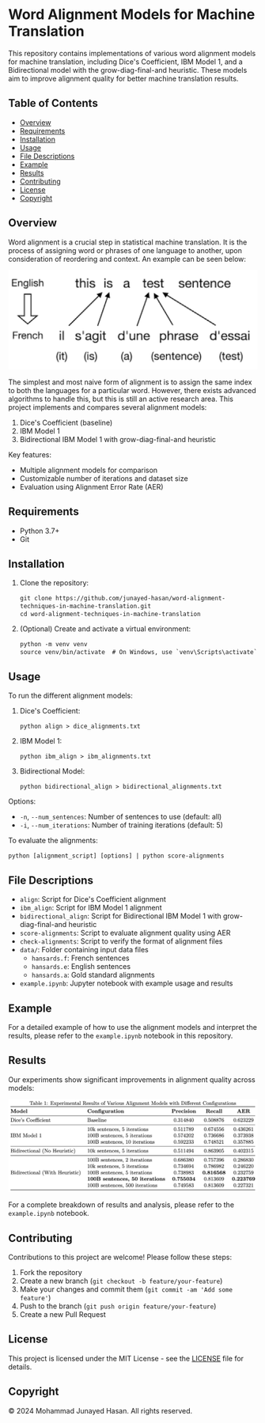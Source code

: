 # Word Alignment Models for Machine Translation

This repository contains implementations of various word alignment models for machine translation, including Dice's Coefficient, IBM Model 1, and a Bidirectional model with the grow-diag-final-and heuristic. These models aim to improve alignment quality for better machine translation results.

## Table of Contents

- [Overview](#overview)
- [Requirements](#requirements)
- [Installation](#installation)
- [Usage](#usage)
- [File Descriptions](#file-descriptions)
- [Example](#example)
- [Results](#results)
- [Contributing](#contributing)
- [License](#license)
- [Copyright](#copyright)

## Overview

Word alignment is a crucial step in statistical machine translation. It is the process of assigning word or phrases of one language to another, upon consideration of reordering and context. An example can be seen below:

![ALignment image](alignment.png)

The simplest and most naive form of alignment is to assign the same index to both the languages for a particular word. However, there exists advanced algorithms to handle this, but this is still an active research area. This project implements and compares several alignment models:

1. Dice's Coefficient (baseline)
2. IBM Model 1
3. Bidirectional IBM Model 1 with grow-diag-final-and heuristic

Key features:
- Multiple alignment models for comparison
- Customizable number of iterations and dataset size
- Evaluation using Alignment Error Rate (AER)

## Requirements

- Python 3.7+
- Git

## Installation

1. Clone the repository:
   ```
   git clone https://github.com/junayed-hasan/word-alignment-techniques-in-machine-translation.git
   cd word-alignment-techniques-in-machine-translation
   ```

2. (Optional) Create and activate a virtual environment:
   ```
   python -m venv venv
   source venv/bin/activate  # On Windows, use `venv\Scripts\activate`
   ```

## Usage

To run the different alignment models:

1. Dice's Coefficient:
   ```
   python align > dice_alignments.txt
   ```

2. IBM Model 1:
   ```
   python ibm_align > ibm_alignments.txt
   ```

3. Bidirectional Model:
   ```
   python bidirectional_align > bidirectional_alignments.txt
   ```

Options:
- `-n`, `--num_sentences`: Number of sentences to use (default: all)
- `-i`, `--num_iterations`: Number of training iterations (default: 5)

To evaluate the alignments:

```
python [alignment_script] [options] | python score-alignments
```

## File Descriptions

- `align`: Script for Dice's Coefficient alignment
- `ibm_align`: Script for IBM Model 1 alignment
- `bidirectional_align`: Script for Bidirectional IBM Model 1 with grow-diag-final-and heuristic
- `score-alignments`: Script to evaluate alignment quality using AER
- `check-alignments`: Script to verify the format of alignment files
- `data/`: Folder containing input data files
  - `hansards.f`: French sentences
  - `hansards.e`: English sentences
  - `hansards.a`: Gold standard alignments
- `example.ipynb`: Jupyter notebook with example usage and results

## Example

For a detailed example of how to use the alignment models and interpret the results, please refer to the `example.ipynb` notebook in this repository.

## Results

Our experiments show significant improvements in alignment quality across models:

![Experimental Results](results.png)

For a complete breakdown of results and analysis, please refer to the `example.ipynb` notebook.

## Contributing

Contributions to this project are welcome! Please follow these steps:

1. Fork the repository
2. Create a new branch (`git checkout -b feature/your-feature`)
3. Make your changes and commit them (`git commit -am 'Add some feature'`)
4. Push to the branch (`git push origin feature/your-feature`)
5. Create a new Pull Request

## License

This project is licensed under the MIT License - see the [LICENSE](LICENSE) file for details.

## Copyright

© 2024 Mohammad Junayed Hasan. All rights reserved.
